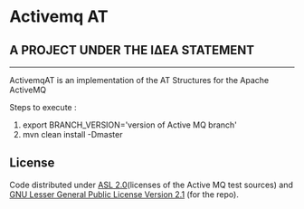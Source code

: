 # Activemq AT

## A PROJECT UNDER THE ΙΔΕΑ STATEMENT
--------------------------------------

ActivemqAT is an implementation of the AT Structures for the Apache ActiveMQ

Steps to execute :

1. export BRANCH_VERSION='version of Active MQ branch'
2. mvn clean install -Dmaster

## License

Code distributed under [ASL 2.0](LICENSE.txt)(licenses of the Active MQ test sources) and [GNU Lesser General Public License Version 2.1](http://www.gnu.org/licenses/lgpl-2.1-standalone.html) (for the repo).
